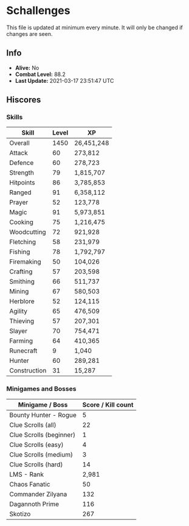 # Schallenges

This file is updated at minimum every minute. It will only be changed if changes are seen.

## Info

 - **Alive:** No
 - **Combat Level:** 88.2
 - **Last Update:** 2021-03-17 23:51:47 UTC

## Hiscores

### Skills

| Skill | Level | XP |
|--|--|--|
| Overall | 1450 | 26,451,248 |
| Attack | 60 | 273,812 |
| Defence | 60 | 278,723 |
| Strength | 79 | 1,815,707 |
| Hitpoints | 86 | 3,785,853 |
| Ranged | 91 | 6,358,112 |
| Prayer | 52 | 123,778 |
| Magic | 91 | 5,973,851 |
| Cooking | 75 | 1,216,475 |
| Woodcutting | 72 | 921,928 |
| Fletching | 58 | 231,979 |
| Fishing | 78 | 1,792,797 |
| Firemaking | 50 | 104,026 |
| Crafting | 57 | 203,598 |
| Smithing | 66 | 511,737 |
| Mining | 67 | 580,503 |
| Herblore | 52 | 124,115 |
| Agility | 65 | 476,509 |
| Thieving | 57 | 207,301 |
| Slayer | 70 | 754,471 |
| Farming | 64 | 410,365 |
| Runecraft | 9 | 1,040 |
| Hunter | 60 | 289,281 |
| Construction | 31 | 15,287 |

### Minigames and Bosses

| Minigame / Boss | Score / Kill count |
|--|--|
| Bounty Hunter - Rogue | 5 |
| Clue Scrolls (all) | 22 |
| Clue Scrolls (beginner) | 1 |
| Clue Scrolls (easy) | 4 |
| Clue Scrolls (medium) | 3 |
| Clue Scrolls (hard) | 14 |
| LMS - Rank | 2,981 |
| Chaos Fanatic | 50 |
| Commander Zilyana | 132 |
| Dagannoth Prime | 116 |
| Skotizo | 267 |

